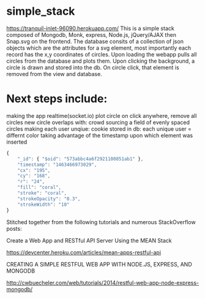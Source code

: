 # simple_stack
https://tranquil-inlet-96090.herokuapp.com/ 
This is a simple stack composed of Mongodb, Monk, express, Node.js, jQuery/AJAX then Snap.svg on the frontend.
The database consits of a collection of json objects which are the attributes for a svg element, most importantly each record has the x,y coordinates of circles.
Upon loading the webapp pulls all circles from the database and plots them. Upon clicking the background, a circle is drawn and stored into the db. On circle click, that element is removed from the view and database.

# Next steps include:
making the app realtime(socket.io)
plot circle on click anywhere, remove all circles new circle overlaps with: crowd sourcing a field of evenly spaced circles
making each user unqiue: cookie stored in db: each unique user = differnt color
taking advantage of the timestamp upon which element was inserted

```javascript
{
    "_id": { "$oid": "573abbc4a6f2921100851ab1" },
    "timestamp": "1463466973029",
    "cx": "195",
    "cy": "168",
    "r": "24",
    "fill": "coral",
    "stroke": "coral",
    "strokeOpacity": "0.3",
    "strokeWidth": "10"
}
```


Stitched together from the following tutorials and numerous StackOverflow posts:

Create a Web App and RESTful API Server Using the MEAN Stack

https://devcenter.heroku.com/articles/mean-apps-restful-api


CREATING A SIMPLE RESTFUL WEB APP WITH NODE.JS, EXPRESS, AND MONGODB

http://cwbuecheler.com/web/tutorials/2014/restful-web-app-node-express-mongodb/
